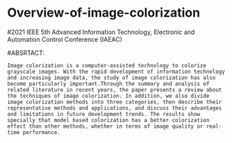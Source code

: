 # Overview-of-image-colorization
#2021 IEEE 5th Advanced Information Technology, Electronic and Automation Control Conference (IAEAC)

#ABSRTACT:

    Image colorization is a computer-assisted technology to colorize grayscale images. With the rapid development of information technology and increasing image data, the study of image colorization has also become particularly important.Through the summary and analysis of related literature in recent years, the paper presents a review about the techniques of image colorization. In addition, we also divide image colorization methods into three categories, then describe their representative methods and applications, and discuss their advantages and limitations in future development trends. The results show specially that model based colorization has a better colorization effect than other methods, whether in terms of image quality or real-time performance.
